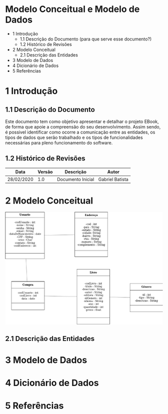 # Modelo Conceitual e Modelo de Dados  
  
- 1 Introdução
  * 1.1 Descrição do Documento (para que serve esse documento?)
  * 1.2 Histórico de Revisões
- 2 Modelo Conceitual
  * 2.1 Descrição das Entidades
- 3 Modelo de Dados
- 4 Dicionário de Dados
- 5 Referências
  
# 1 Introdução
 
## 1.1 Descrição do Documento

   Este documento tem como objetivo apresentar e detalhar o projeto EBook, de forma que apoie a compreensão do seu desenvolvimento. Assim sendo, é possivel identificar como ocorre a comunicação entre as entidades, os tipos de dados que serão trabalhado e os tipos de funcionalidades necessárias para pleno funcionamento do software.
  
## 1.2 Histórico de Revisões

| Data       | Versão | Descrição         | Autor           |
|------------|--------|-------------------|-----------------|
| 28/02/2020 | 1.0    | Documento Inicial | Gabriel Batista |
  
# 2 Modelo Conceitual  

![imagem](https://github.com/GabrielBFelix/EBook/blob/master/docs/ModeloConceitual.png)
  
## 2.1 Descrição das Entidades  
  
# 3 Modelo de Dados  
  
# 4 Dicionário de Dados  
  
# 5 Referências  
